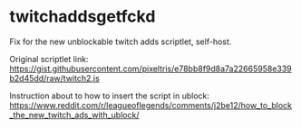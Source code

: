 # twitchaddsgetfckd 


Fix for the new unblockable twitch adds scriptlet, self-host.

Original scriptlet link: https://gist.githubusercontent.com/pixeltris/e78bb8f9d8a7a22665958e339b2d45dd/raw/twitch2.js

Instruction about to how to insert the script in ublock: https://www.reddit.com/r/leagueoflegends/comments/j2be12/how_to_block_the_new_twitch_ads_with_ublock/
